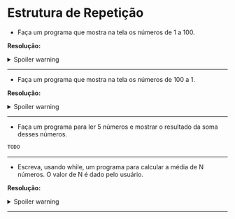 # Estrutura de Repetição

- Faça um programa que mostra na tela os números de 1 a 100.

**Resolução:**

<details>
  <summary>Spoiler warning</summary>

```java
   public class EstruturaDeRepeticaoExercicio1 {
    
     public static void main(String[] args) {
        
        int contador = 1;
        while (contador <= 100){
            System.out.println(contador);
            contador++;
        }
     }
  }
```
                               
</details>

* * *

- Faça um programa que mostra na tela os números de 100 a 1.

**Resolução:**

<details>
  <summary>Spoiler warning</summary>

```java
 public class EstruturaDeRepeticaoExercicio2 {

    public static void main(String[] args) {

        int contador = 100;
        while (contador >= 1) {
            System.out.println(contador);
            contador--;
        }
    }
 }
```
   
</details>

* * *

- Faça um programa para ler 5 números e mostrar o resultado da soma desses números.

```java
TODO
```

* * *

- Escreva, usando while, um programa para calcular a média de N números. O valor de N é dado pelo usuário.


 **Resolução:**

<details>
<summary>Spoiler warning</summary>

```java
public class EstruturaDeRepeticaoExercicio4 {

    public static void main(String[] args) {
        Scanner leitor = new Scanner(System.in);

        double media = 0;
        int contador = 1;
        double notaDoAluno ;
        int qtdDeNotas;

        System.out.println("Quantas notas deseja adicionar?");
        qtdDeNotas = leitor.nextInt();

        while (contador <= qtdDeNotas) {
            System.out.println("Digite sua nota " + contador + ": ");
            notaDoAluno = leitor.nextDouble();
        }
    }
}
```

</details>

* * *

